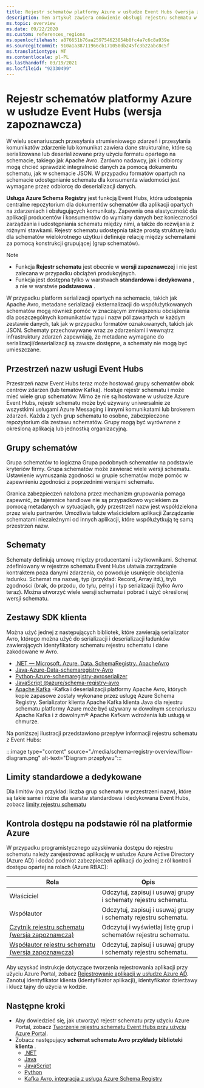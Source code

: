 ```yaml
---
title: Rejestr schematów platformy Azure w usłudze Event Hubs (wersja zapoznawcza)
description: Ten artykuł zawiera omówienie obsługi rejestru schematu w usłudze Azure Event Hubs (wersja zapoznawcza).
ms.topic: overview
ms.date: 09/22/2020
ms.custom: references_regions
ms.openlocfilehash: a876651b76aa259754623854b8fc4a7c6c8a939e
ms.sourcegitcommit: 910a1a38711966cb171050db245fc3b22abc8c5f
ms.translationtype: MT
ms.contentlocale: pl-PL
ms.lasthandoff: 03/19/2021
ms.locfileid: "92330499"
---
```

# <a name="azure-schema-registry-in-event-hubs-preview"></a>Rejestr schematów platformy Azure w usłudze Event Hubs (wersja zapoznawcza)
W wielu scenariuszach przesyłania strumieniowego zdarzeń i przesyłania komunikatów zdarzenie lub komunikat zawiera dane strukturalne, które są serializowane lub deserializowane przy użyciu formatu opartego na schemacie, takiego jak Apache Avro. Zarówno nadawcy, jak i odbiorcy mogą chcieć sprawdzić integralność danych za pomocą dokumentu schematu, jak w schemacie JSON. W przypadku formatów opartych na schemacie udostępnianie schematu dla konsumenta wiadomości jest wymagane przez odbiorcę do deserializacji danych. 

**Usługa Azure Schema Registry** jest funkcją Event Hubs, która udostępnia centralne repozytorium dla dokumentów schematów dla aplikacji opartych na zdarzeniach i obsługujących komunikaty. Zapewnia ona elastyczność dla aplikacji producentów i konsumentów do wymiany danych bez konieczności zarządzania i udostępniania schematu między nimi, a także do rozwijania z różnymi stawkami. Rejestr schematu udostępnia także prostą strukturę ładu dla schematów wielokrotnego użytku i definiuje relację między schematami za pomocą konstrukcji grupującej (grup schematów).

> [!NOTE]
> - Funkcja **Rejestr schematu** jest obecnie w **wersji zapoznawczej** i nie jest zalecana w przypadku obciążeń produkcyjnych.
> - Funkcja jest dostępna tylko w warstwach **standardowa** i **dedykowana** , a nie w warstwie **podstawowa** .

W przypadku platform serializacji opartych na schemacie, takich jak Apache Avro, metadane serializacji eksternalizacji do współużytkowanych schematów mogą również pomóc w znaczącym zmniejszeniu obciążenia dla poszczególnych komunikatów typu i nazw pól zawartych w każdym zestawie danych, tak jak w przypadku formatów oznakowanych, takich jak JSON. Schematy przechowywane wraz ze zdarzeniami i wewnątrz infrastruktury zdarzeń zapewniają, że metadane wymagane do serializacji/deserializacji są zawsze dostępne, a schematy nie mogą być umieszczane. 

## <a name="event-hubs-namespace"></a>Przestrzeń nazw usługi Event Hubs
Przestrzeń nazw Event Hubs teraz może hostować grupy schematów obok centrów zdarzeń (lub tematów Kafka). Hostuje rejestr schematu i może mieć wiele grup schematów. Mimo że nie są hostowane w usłudze Azure Event Hubs, rejestr schematu może być używany uniwersalnie ze wszystkimi usługami Azure Messaging i innymi komunikatami lub brokerem zdarzeń. Każda z tych grup schematu to osobne, zabezpieczone repozytorium dla zestawu schematów. Grupy mogą być wyrównane z określoną aplikacją lub jednostką organizacyjną. 

## <a name="schema-groups"></a>Grupy schematów
Grupa schematów to logiczna Grupa podobnych schematów na podstawie kryteriów firmy. Grupa schematów może zawierać wiele wersji schematu. Ustawienie wymuszania zgodności w grupie schematów może pomóc w zapewnieniu zgodności z poprzednimi wersjami schematu.

Granica zabezpieczeń nałożona przez mechanizm grupowania pomaga zapewnić, że tajemnice handlowe nie są przypadkowo wyciekiem za pomocą metadanych w sytuacjach, gdy przestrzeń nazw jest współdzielona przez wielu partnerów. Umożliwia także właścicielom aplikacji Zarządzanie schematami niezależnymi od innych aplikacji, które współużytkują tę samą przestrzeń nazw.


## <a name="schemas"></a>Schematy
Schematy definiują umowę między producentami i użytkownikami. Schemat zdefiniowany w rejestrze schematu Event Hubs ułatwia zarządzanie kontraktem poza danymi zdarzenia, co powoduje usunięcie obciążenia ładunku. Schemat ma nazwę, typ (przykład: Record, Array itd.), tryb zgodności (brak, do przodu, do tyłu, pełny) i typ serializacji (tylko Avro teraz). Można utworzyć wiele wersji schematu i pobrać i użyć określonej wersji schematu. 

## <a name="client-sdks"></a>Zestawy SDK klienta
Można użyć jednej z następujących bibliotek, które zawierają serializator Avro, którego można użyć do serializacji i deserializacji ładunków zawierających identyfikatory schematu rejestru schematu i dane zakodowane w Avro.

- [.NET — Microsoft. Azure. Data. SchemaRegistry. ApacheAvro](https://github.com/Azure/azure-sdk-for-net/tree/master/sdk/schemaregistry/Microsoft.Azure.Data.SchemaRegistry.ApacheAvro)
- [Java-Azure-Data-schemaregistry-Avro](https://github.com/Azure/azure-sdk-for-java/tree/master/sdk/schemaregistry/azure-data-schemaregistry-avro/)
- [Python-Azure-schemaregistry-avroserializer](https://github.com/Azure/azure-sdk-for-python/tree/master/sdk/schemaregistry/azure-schemaregistry-avroserializer)
- [JavaScript @azure/schema-registry-avro](https://github.com/Azure/azure-sdk-for-js/tree/master/sdk/schemaregistry/schema-registry-avro)
- [Apache Kafka](https://github.com/Azure/azure-schema-registry-for-kafka/) -Kafka i deserializacji platformy Apache Avro, których kopie zapasowe zostały wykonane przez usługę Azure Schema Registry. Serializator klienta Apache Kafka klienta Java dla rejestru schematu platformy Azure może być używany w dowolnym scenariuszu Apache Kafka i z dowolnym® Apache Kafkam wdrożenia lub usługą w chmurze. 

Na poniższej ilustracji przedstawiono przepływ informacji rejestru schematu z Event Hubs: 

:::image type="content" source="./media/schema-registry-overview/flow-diagram.png" alt-text="Diagram przepływu":::

## <a name="standard-vs-dedicated-limits"></a>Limity standardowe a dedykowane
Dla limitów (na przykład: liczba grup schematu w przestrzeni nazw), które są takie same i różne dla warstw standardowa i dedykowana Event Hubs, zobacz [limity rejestru schematu](../azure-resource-manager/management/azure-subscription-service-limits.md#schema-registry-limitations)

## <a name="azure-role-based-access-control"></a>Kontrola dostępu na podstawie ról na platformie Azure
W przypadku programistycznego uzyskiwania dostępu do rejestru schematu należy zarejestrować aplikację w usłudze Azure Active Directory (Azure AD) i dodać podmiot zabezpieczeń aplikacji do jednej z ról kontroli dostępu opartej na rolach (Azure RBAC):

| Rola | Opis | 
| ---- | ----------- | 
| Właściciel | Odczytuj, zapisuj i usuwaj grupy i schematy rejestru schematu. |
| Współautor | Odczytuj, zapisuj i usuwaj grupy i schematy rejestru schematu. |
| [Czytnik rejestru schematu (wersja zapoznawcza)](../role-based-access-control/built-in-roles.md#schema-registry-reader-preview) | Odczytuj i wyświetlaj listę grup i schematów rejestru schematu. |
| [Współautor rejestru schematu (wersja zapoznawcza)](../role-based-access-control/built-in-roles.md#schema-registry-reader-preview) | Odczytuj, zapisuj i usuwaj grupy i schematy rejestru schematu. |

Aby uzyskać instrukcje dotyczące tworzenia rejestrowania aplikacji przy użyciu Azure Portal, zobacz [Rejestrowanie aplikacji w usłudze Azure AD](../active-directory/develop/quickstart-register-app.md). Zanotuj identyfikator klienta (Identyfikator aplikacji), identyfikator dzierżawy i klucz tajny do użycia w kodzie. 

## <a name="next-steps"></a>Następne kroki

- Aby dowiedzieć się, jak utworzyć rejestr schematu przy użyciu Azure Portal, zobacz [Tworzenie rejestru schematu Event Hubs przy użyciu Azure Portal](create-schema-registry.md).
- Zobacz następujący **schemat schematu Avro przykłady biblioteki klienta** .
    - [.NET](https://github.com/Azure/azure-sdk-for-net/tree/master/sdk/schemaregistry/Microsoft.Azure.Data.SchemaRegistry.ApacheAvro/tests/Samples)
    - [Java](https://github.com/Azure/azure-sdk-for-java/tree/master/sdk/schemaregistry/azure-data-schemaregistry-avro/src/samples)
    - [JavaScript](https://github.com/Azure/azure-sdk-for-js/tree/master/sdk/schemaregistry/schema-registry-avro/samples )
    - [Python](https://github.com/Azure/azure-sdk-for-python/tree/master/sdk/schemaregistry/azure-schemaregistry-avroserializer/samples )
    - [Kafka Avro, integracja z usługą Azure Schema Registry](https://github.com/Azure/azure-schema-registry-for-kafka/tree/master/csharp/avro/samples)
